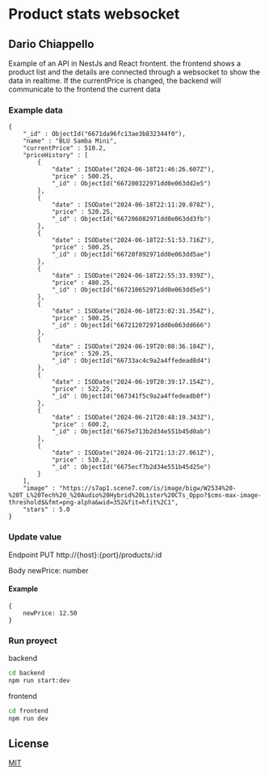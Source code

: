 # Product stats websocket
## Dario Chiappello

Example of an API in NestJs and React frontent. the frontend shows a product list and the details are connected through a websocket to show the data in realtime. If the currentPrice is changed, the backend will communicate to the frontend the current data

### Example data

```
{
    "_id" : ObjectId("6671da96fc13ae3b832344f0"),
    "name" : "BLU Samba Mini",
    "currentPrice" : 510.2,
    "priceHistory" : [ 
        {
            "date" : ISODate("2024-06-18T21:46:26.607Z"),
            "price" : 500.25,
            "_id" : ObjectId("667200322971dd0e063dd2e5")
        }, 
        {
            "date" : ISODate("2024-06-18T22:11:20.078Z"),
            "price" : 520.25,
            "_id" : ObjectId("667206082971dd0e063dd3fb")
        }, 
        {
            "date" : ISODate("2024-06-18T22:51:53.716Z"),
            "price" : 500.25,
            "_id" : ObjectId("66720f892971dd0e063dd5ae")
        }, 
        {
            "date" : ISODate("2024-06-18T22:55:33.939Z"),
            "price" : 480.25,
            "_id" : ObjectId("667210652971dd0e063dd5e5")
        }, 
        {
            "date" : ISODate("2024-06-18T23:02:31.354Z"),
            "price" : 500.25,
            "_id" : ObjectId("667212072971dd0e063dd666")
        }, 
        {
            "date" : ISODate("2024-06-19T20:08:36.184Z"),
            "price" : 520.25,
            "_id" : ObjectId("66733ac4c9a2a4ffedead8d4")
        }, 
        {
            "date" : ISODate("2024-06-19T20:39:17.154Z"),
            "price" : 522.25,
            "_id" : ObjectId("667341f5c9a2a4ffedeadb0f")
        }, 
        {
            "date" : ISODate("2024-06-21T20:48:19.343Z"),
            "price" : 600.2,
            "_id" : ObjectId("6675e713b2d34e551b45d0ab")
        }, 
        {
            "date" : ISODate("2024-06-21T21:13:27.061Z"),
            "price" : 510.2,
            "_id" : ObjectId("6675ecf7b2d34e551b45d25e")
        }
    ],
    "image" : "https://s7ap1.scene7.com/is/image/bigw/W2534%20-%20T_L%20Tech%20_%20Audio%20Hybrid%20Lister%20CTs_Oppo?$cms-max-image-threshold$&fmt=png-alpha&wid=352&fit=hfit%2C1",
    "stars" : 5.0
}
```

### Update value

Endpoint
PUT
http://{host}:{port}/products/:id

Body
newPrice: number

#### Example
```
{
    newPrice: 12.50
}
```

### Run proyect

backend
```bash
cd backend
npm run start:dev

```

frontend
```bash
cd frontend
npm run dev
```

## License

[MIT](https://choosealicense.com/licenses/mit/)
